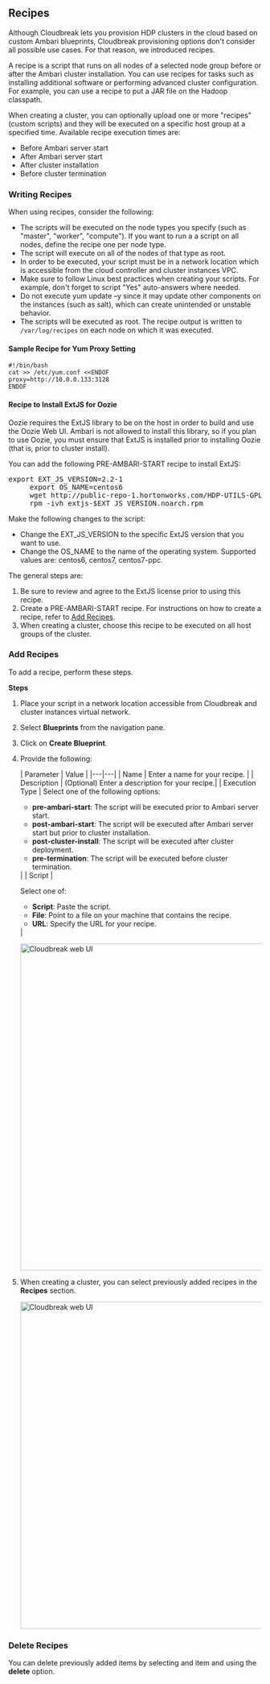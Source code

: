 ## Recipes

Although Cloudbreak lets you provision HDP clusters in the cloud based on custom Ambari blueprints, Cloudbreak provisioning options don't consider all possible use cases. For that reason, we introduced recipes. 

A recipe is a script that runs on all nodes of a selected node group before or after the Ambari cluster installation. You can use recipes for tasks such as installing additional software or performing advanced cluster configuration. For example, you can use a recipe to put a JAR file on the Hadoop classpath.

When creating a cluster, you can optionally upload one or more "recipes" (custom scripts) and they will be executed on a specific host group at a specified time. Available recipe execution times are:  

* Before Ambari server start    
* After Ambari server start    
* After cluster installation    
* Before cluster termination   


### Writing Recipes

When using recipes, consider the following:

* The scripts will be executed on the node types you specify (such as "master", "worker", "compute"). If you want to run a a script on all nodes, define the recipe one per node type.  
* The script will execute on all of the nodes of that type as root.  
* In order to be executed, your script must be in a network location which is accessible from the cloud controller and cluster instances VPC.  
* Make sure to follow Linux best practices when creating your scripts. For example, don't forget to script "Yes" auto-answers where needed.  
* Do not execute yum update –y since it may update other components on the instances (such as salt), which can create unintended or unstable behavior.   
* The scripts will be executed as root. The recipe output is written to `/var/log/recipes` on each node on which it was executed.
 

#### Sample Recipe for Yum Proxy Setting

```
#!/bin/bash
cat >> /etc/yum.conf <<ENDOF
proxy=http://10.0.0.133:3128
ENDOF
```

#### Recipe to Install ExtJS for Oozie 

Oozie requires the ExtJS library to be on the host in order to build and use the Oozie Web UI. Ambari is not allowed to install this library, so if you plan to use Oozie, you must ensure that ExtJS is installed prior to installing Oozie (that is, prior to cluster install). 

You can add the following PRE-AMBARI-START recipe to install ExtJS:

<pre>export EXT_JS_VERSION=2.2-1
     export OS_NAME=centos6
     wget http://public-repo-1.hortonworks.com/HDP-UTILS-GPL-1.1.0.22/repos/$OS_NAME/extjs/extjs-$EXT_JS_VERSION.noarch.rpm
     rpm -ivh extjs-$EXT_JS_VERSION.noarch.rpm</pre> 
     
Make the following changes to the script:

* Change the EXT_JS_VERSION to the specific ExtJS version that you want to use.  
* Change the OS_NAME to the name of the operating system. Supported values are: centos6, centos7, centos7-ppc.

The general steps are:

1. Be sure to review and agree to the ExtJS license prior to using this recipe.  
2. Create a PRE-AMBARI-START recipe. For instructions on how to create a recipe, refer to [Add Recipes](#add-recipes).   
3. When creating a cluster, choose this recipe to be executed on all host groups of the cluster.  



### Add Recipes

To add a recipe, perform these steps.

**Steps**

1. Place your script in a network location accessible from Cloudbreak and cluster instances virtual network. 

2. Select **Blueprints** from the navigation pane. 

3. Click on **Create Blueprint**. 

4. Provide the following:

    | Parameter | Value |
|---|---|
| Name | Enter a name for your recipe. |
| Description | (Optional) Enter a description for your recipe.|
| Execution Type | Select one of the following options: <ul><li>**pre-ambari-start**: The script will be executed prior to Ambari server start.</li><li>**post-ambari-start**: The script will be executed after Ambari server start but prior to cluster installation.</li><li>**post-cluster-install**: The script will be executed after cluster deployment.</li><li>**pre-termination**: The script will be executed before cluster termination.</li></ul>|
| Script | <p>Select one of: <ul><li>**Script**: Paste the script.</li><li> **File**: Point to a file on your machine that contains the recipe.</li><li> **URL**: Specify the URL for your recipe.</li></ul> |

    <a href="../images/cb-recipe-add.png" target="_blank" title="click to enlarge"><img src="../images/cb-recipe-add.png" width="650" title="Cloudbreak web UI"></a> 
    
3. When creating a cluster, you can select previously added recipes in the **Recipes** section. 

    <a href="../images/cb-recipe-select.png" target="_blank" title="click to enlarge"><img src="../images/cb-recipe-select.png" width="650" title="Cloudbreak web UI"></a> 



### Delete Recipes

You can delete previously added items by selecting and item and using the **delete** option. 

